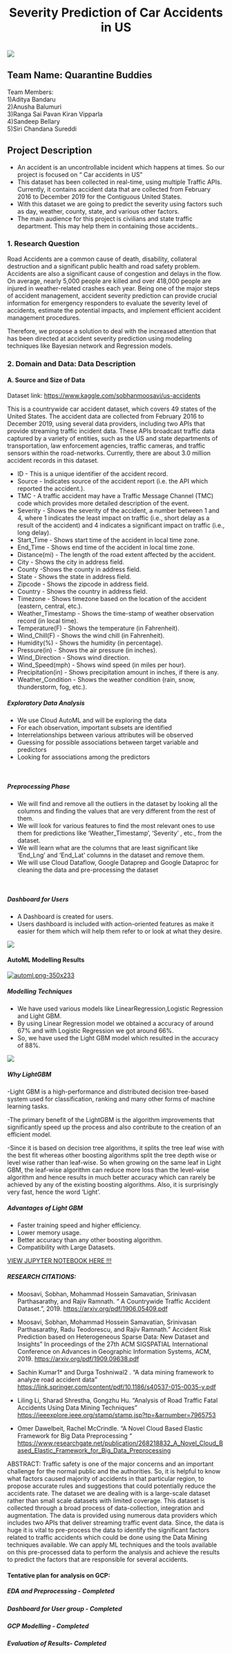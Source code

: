 <h1 align = "center"> Severity Prediction of Car Accidents in US </h1>

<br/>

<img src="img1.png" align="middle" >

 
## Team Name: Quarantine Buddies

Team Members:<br/>
1)Aditya Bandaru<br/>
2)Anusha Balumuri<br/>
3)Ranga Sai Pavan Kiran Vipparla<br/>
4)Sandeep Bellary<br/>
5)Siri Chandana Sureddi<br/>

## Project Description 
- An accident is an uncontrollable incident which happens at times. So our project is focused on “ Car accidents in US” 
- This dataset has been collected in real-time, using multiple Traffic APIs. Currently, it contains accident data that are collected from February 2016 to December 2019 for the Contiguous United States.
- With this dataset we are going to predict the severity using factors such as day, weather, county, state, and various other factors.
- The main audience for this project is civilians and state traffic department. This may help them in containing those accidents..

### 1. Research Question
Road Accidents are a common cause of death, disability, collateral destruction and a significant public health and road safety problem. Accidents are also a significant cause of congestion and delays in the flow. On average, nearly 5,000 people are killed and over 418,000 people are injured in weather-related crashes each year. Being one of the major steps of accident management, accident severity prediction can provide crucial information for emergency responders to evaluate the severity level of accidents, estimate the potential impacts, and implement efficient accident management procedures.

Therefore, we propose a solution to deal with the increased attention that has been directed at accident severity prediction using modeling techniques like Bayesian network and Regression models. <br>

### 2. Domain and Data: Data Description

#### A. Source and Size of Data
Dataset link: https://www.kaggle.com/sobhanmoosavi/us-accidents

This is a countrywide car accident dataset, which covers 49 states of the United States. The accident data are collected from February 2016 to December 2019, using several data providers, including two APIs that provide streaming traffic incident data. These APIs broadcast traffic data captured by a variety of entities, such as the US and state departments of transportation, law enforcement agencies, traffic cameras, and traffic sensors within the road-networks. Currently, there are about 3.0 million accident records in this dataset.
- ID - This is a unique identifier of the accident record.
- Source - Indicates source of the accident report (i.e. the API which reported the accident.).
- TMC - A traffic accident may have a Traffic Message Channel (TMC) code which provides more detailed description of the event.
- Severity - Shows the severity of the accident, a number between 1 and 4, where 1 indicates the least impact on traffic (i.e., short delay as a result of the accident) and 4 indicates a significant impact on traffic (i.e., long delay).
- Start_Time - Shows start time of the accident in local time zone.
- End_Time - Shows end time of the accident in local time zone.
- Distance(mi) - The length of the road extent affected by the accident.
- City - Shows the city in address field.
- County -Shows the county in address field.
- State - Shows the state in address field.
- Zipcode - Shows the zipcode in address field.
- Country - Shows the country in address field.
- Timezone - Shows timezone based on the location of the accident (eastern, central, etc.).
- Weather_Timestamp - Shows the time-stamp of weather observation record (in local time).
- Temperature(F) - Shows the temperature (in Fahrenheit).
- Wind_Chill(F) - Shows the wind chill (in Fahrenheit).
- Humidity(%) - Shows the humidity (in percentage).
- Pressure(in) - Shows the air pressure (in inches).
- Wind_Direction - Shows wind direction.
- Wind_Speed(mph) - Shows wind speed (in miles per hour).
- Precipitation(in) - Shows precipitation amount in inches, if there is any.
- Weather_Condition - Shows the weather condition (rain, snow, thunderstorm, fog, etc.).

##### Exploratory Data Analysis
- We use Cloud AutoML and will be exploring the data
- For each observation, important subsets are identified
- Interrelationships between various attributes will be observed
- Guessing for possible associations between target variable and predictors
- Looking for associations among the predictors
<br>

##### Preprocessing Phase
- We will find and remove all the outliers in the dataset by looking all the columns and finding the values that are very different from the rest of them.
- We will look for various features to find the most relevant ones to use them for predictions like ‘Weather_Timestamp’, ‘Severity’ , etc., from the dataset.
- We will learn what are the columns that are least significant like ‘End_Lng’ and ‘End_Lat’ columns in the dataset and remove them.
- We will use Cloud Dataflow, Google Dataprep and Google Dataproc for cleaning the data and pre-processing the dataset
<br>

##### Dashboard for Users
- A Dashboard is created for users.
- Users dashboard is included with action-oriented features as make it easier for them which will help them refer to or look at what they desire.

<img src="dashboard_user.PNG" align="middle" >

<br>

#### AutoML Modelling Results
 
<a href="AutoMLReport.pdf">![automl.png-350x233](https://github.com/adityabandaru4/knowledge-based-systems/blob/master/automl.png)</a>

 
##### Modelling Techniques
- We have used various models like LinearRegression,Logistic Regression and Light GBM.
- By using Linear Regression model we obtained a accuracy of around 67% and with Logistic Regression we got around 66%.
- So, we have used the Light GBM model which resulted in the accuracy of 88%.

<img src="Result2.jpeg" align="middle">

##### Why LightGBM

-Light GBM is a high-performance and distributed decision tree-based system used for classification, ranking and many other forms of machine learning tasks. 

-The primary benefit of the LightGBM is the algorithm improvements that significantly speed up the process and also contribute to the creation of an efficient model.

-Since it is based on decision tree algorithms, it splits the tree leaf wise with the best fit whereas other boosting algorithms split the tree depth wise or level wise rather than leaf-wise. So when growing on the same leaf in Light GBM, the leaf-wise algorithm can reduce more loss than the level-wise algorithm and hence results in much better accuracy which can rarely be achieved by any of the existing boosting algorithms. Also, it is surprisingly very fast, hence the word ‘Light’.

##### Advantages of Light GBM

- Faster training speed and higher efficiency.
- Lower memory usage.
- Better accuracy than any other boosting algorithm.
- Compatibility with Large Datasets.

<a href="Accident Severity.ipynb">VIEW JUPYTER NOTEBOOK HERE !!!</a>

 
 ##### RESEARCH CITATIONS:

- Moosavi, Sobhan, Mohammad Hossein Samavatian, Srinivasan Parthasarathy, and Rajiv Ramnath. “ A Countrywide Traffic Accident Dataset.”, 2019.
https://arxiv.org/pdf/1906.05409.pdf

-	Moosavi, Sobhan, Mohammad Hossein Samavatian, Srinivasan Parthasarathy, Radu Teodorescu, and Rajiv Ramnath.” Accident Risk Prediction based on Heterogeneous Sparse Data: New Dataset and Insights” In proceedings of the 27th ACM SIGSPATIAL International Conference on Advances in Geographic Information Systems, ACM, 2019. 
https://arxiv.org/pdf/1909.09638.pdf

-	Sachin Kumar1* and Durga Toshniwal2 . “A data mining framework to analyze road accident data”
https://link.springer.com/content/pdf/10.1186/s40537-015-0035-y.pdf


-	Liling Li, Sharad Shrestha, Gongzhu Hu. “Analysis of Road Traffic Fatal Accidents Using Data Mining Techniques” 
https://ieeexplore.ieee.org/stamp/stamp.jsp?tp=&arnumber=7965753

-	Omer Dawelbeit, Rachel McCrindle. “A Novel Cloud Based Elastic Framework for Big Data Preprocessing “ https://www.researchgate.net/publication/268218832_A_Novel_Cloud_Based_Elastic_Framework_for_Big_Data_Preprocessing


ABSTRACT: 
Traffic safety is one of the major concerns and an important challenge for the normal public and the authorities. So, it is helpful to know what factors caused majority of accidents in that particular region, to propose accurate rules and suggestions that could potentially reduce the accidents rate. The dataset we are dealing with is a large-scale dataset rather than small scale datasets with limited coverage. This dataset is collected through a broad process of data-collection, integration and augmentation. The data is provided using numerous data providers which includes two APIs that deliver streaming traffic event data. Since, the data is huge it is vital to pre-process the data to identify the significant factors related to traffic accidents which could be done using the Data Mining techniques available. We can apply ML techniques and the tools available on this pre-processed data to perform the analysis and achieve the results to predict the factors that are responsible for several accidents. 



#### Tentative plan for analysis on GCP:

##### EDA and Preprocessing - Completed 

##### Dashboard for User group - Completed

##### GCP Modelling - Completed

##### Evaluation of Results- Completed



